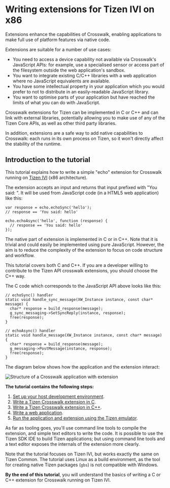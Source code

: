 # Writing extensions for Tizen IVI on x86

Extensions enhance the capabilities of Crosswalk, enabling applications to make full use of platform features via native code.

Extensions are suitable for a number of use cases:

*   You need to access a device capability not available via Crosswalk's JavaScript APIs: for example, use a specialised sensor or access part of the filesystem outside the web application's sandbox.
*   You want to integrate existing C/C++ libraries with a web application where no JavaScript equivalents are available.
*   You have some intellectual property in your application which you would prefer to not to distribute in an easily-readable JavaScript library.
*   You want to optimise parts of your application but have reached the limits of what you can do with JavaScript.

Crosswalk extensions for Tizen can be implemented in C or C++ and can link with external libraries, potentially allowing you to make use of any of the Tizen Core APIs, as well as other third party libraries.

In addition, extensions are a safe way to add native capabilities to Crosswalk: each runs in its own process on Tizen, so it won't directly affect the stability of the runtime.

## Introduction to the tutorial

This tutorial explains how to write a simple "echo" extension for Crosswalk running on [Tizen IVI](https://wiki.tizen.org/wiki/IVI) (x86 architecture).

The extension accepts an input and returns that input prefixed with "You said: ". It will be used from JavaScript code (in a HTML5 web application) like this:

    var response = echo.echoSync('hello');
    // response == 'You said: hello'

    echo.echoAsync('hello', function (response) {
      // response == 'You said: hello'
    });

The native part of extension is implemented in C or in C++. Note that it is trivial and could easily be implemented using pure JavaScript. However, the aim is to reduce the complexity of the extension to focus on code structure and workflow.

This tutorial covers both C and C++. If you are a developer willing to contribute to the Tizen API crosswalk extensions, you should choose the C++ way.

The C code which corresponds to the JavaScript API above looks like this:

    // echoSync() handler
    static void handle_sync_message(XW_Instance instance, const char* message) {
      char* response = build_response(message);
      g_sync_messaging->SetSyncReply(instance, response);
      free(response);
    }

    // echoAsync() handler
    static void handle_message(XW_Instance instance, const char* message) {
      char* response = build_response(message);
      g_messaging->PostMessage(instance, response);
      free(response);
    }

The diagram below shows how the application and the extension interact:

![Structure of a Crosswalk application with extension](assets/crosswalk-extension-layout.png)

**The tutorial contains the following steps:**

1.  [Set up your host development environment](/documentation/tizen_ivi_extensions/host_and_target_setup).
2.  [Write a Tizen Crosswalk extension in C](/documentation/tizen_ivi_extensions/write_an_extension_in_C).
3.  [Write a Tizen Crosswalk extension in C++](/documentation/tizen_ivi_extensions/write_an_extension_in_C++).
4.  [Write a web application](/documentation/tizen_ivi_extensions/write_a_web_application).
5.  [Run the application and extension using the Tizen emulator](/documentation/tizen_ivi_extensions/run_on_tizen_emulator).

As far as tooling goes, you'll use command line tools to compile the extension, and simple text editors to write the code. It is possible to use the Tizen SDK IDE to build Tizen applications; but using command line tools and a text editor exposes the internals of the extension more clearly.

Note that the tutorial focuses on Tizen IVI, but works exactly the same on Tizen Common. The tutorial uses Linux as a build environment, as the tool for creating native Tizen packages (`gbs`) is not compatible with Windows.

**By the end of this tutorial**, you will understand the basics of writing a C or C++ extension for Crosswalk running on Tizen IVI.
